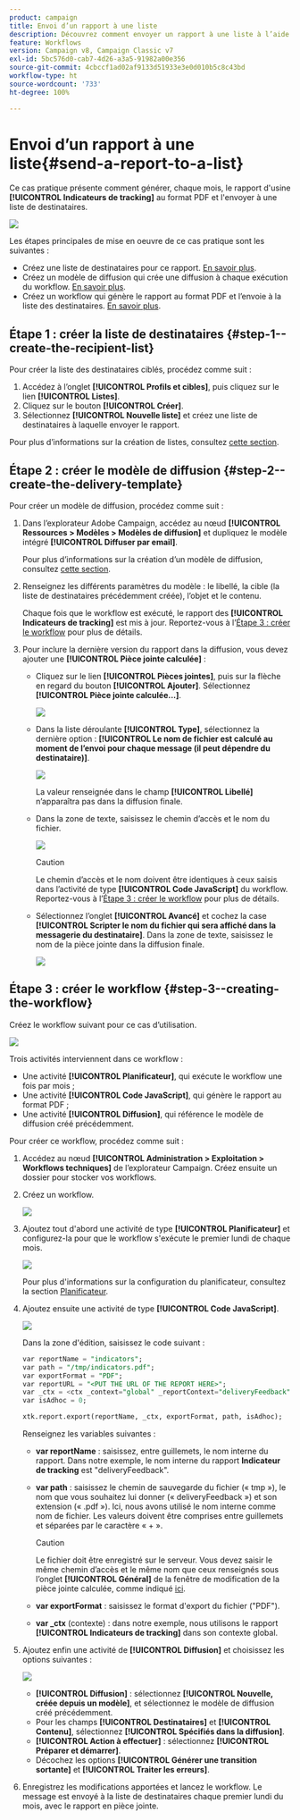 ```yaml
---
product: campaign
title: Envoi d’un rapport à une liste
description: Découvrez comment envoyer un rapport à une liste à l’aide d’un workflow
feature: Workflows
version: Campaign v8, Campaign Classic v7
exl-id: 5bc576d0-cab7-4d26-a3a5-91982a00e356
source-git-commit: 4cbccf1ad02af9133d51933e3e0d010b5c8c43bd
workflow-type: ht
source-wordcount: '733'
ht-degree: 100%

---
```


# Envoi d’un rapport à une liste{#send-a-report-to-a-list}

Ce cas pratique présente comment générer, chaque mois, le rapport d&#39;usine **[!UICONTROL Indicateurs de tracking]** au format PDF et l&#39;envoyer à une liste de destinataires.

![](assets/use_case_report_intro.png)

Les étapes principales de mise en oeuvre de ce cas pratique sont les suivantes :

* Créez une liste de destinataires pour ce rapport. [En savoir plus](#step-1--create-the-recipient-list).
* Créez un modèle de diffusion qui crée une diffusion à chaque exécution du workflow. [En savoir plus](#step-2--create-the-delivery-template).
* Créez un workflow qui génère le rapport au format PDF et l’envoie à la liste des destinataires. [En savoir plus](#step-3--create-the-workflow).

## Étape 1 : créer la liste de destinataires {#step-1--create-the-recipient-list}

Pour créer la liste des destinataires ciblés, procédez comme suit :

1. Accédez à l’onglet **[!UICONTROL Profils et cibles]**, puis cliquez sur le lien **[!UICONTROL Listes]**.
1. Cliquez sur le bouton **[!UICONTROL Créer]**.
1. Sélectionnez **[!UICONTROL Nouvelle liste]** et créez une liste de destinataires à laquelle envoyer le rapport.

Pour plus d’informations sur la création de listes, consultez [cette section](../../v8/audiences/create-audiences.md).

## Étape 2 : créer le modèle de diffusion {#step-2--create-the-delivery-template}

Pour créer un modèle de diffusion, procédez comme suit :

1. Dans l’explorateur Adobe Campaign, accédez au nœud **[!UICONTROL Ressources > Modèles > Modèles de diffusion]** et dupliquez le modèle intégré **[!UICONTROL Diffuser par email]**.

   Pour plus d’informations sur la création d’un modèle de diffusion, consultez [cette section](../../v8/send/create-templates.md).

1. Renseignez les différents paramètres du modèle : le libellé, la cible (la liste de destinataires précédemment créée), l’objet et le contenu.

   Chaque fois que le workflow est exécuté, le rapport des **[!UICONTROL Indicateurs de tracking]** est mis à jour. Reportez-vous à l’[Étape 3 : créer le workflow](#step-3--creating-the-workflow) pour plus de détails.

1. Pour inclure la dernière version du rapport dans la diffusion, vous devez ajouter une **[!UICONTROL Pièce jointe calculée]** :

   * Cliquez sur le lien **[!UICONTROL Pièces jointes]**, puis sur la flèche en regard du bouton **[!UICONTROL Ajouter]**. Sélectionnez **[!UICONTROL Pièce jointe calculée...]**.

     ![](assets/use_case_report_4.png)

   * Dans la liste déroulante **[!UICONTROL Type]**, sélectionnez la dernière option : **[!UICONTROL Le nom de fichier est calculé au moment de l’envoi pour chaque message (il peut dépendre du destinataire)]**.

     ![](assets/use_case_report_5.png)

     La valeur renseignée dans le champ **[!UICONTROL Libellé]** n’apparaîtra pas dans la diffusion finale.

   * Dans la zone de texte, saisissez le chemin d’accès et le nom du fichier.

     ![](assets/use_case_report_6.png)

     >[!CAUTION]
     >
     >Le chemin d’accès et le nom doivent être identiques à ceux saisis dans l’activité de type **[!UICONTROL Code JavaScript]** du workflow. Reportez-vous à l’[Étape 3 : créer le workflow](#step-3--creating-the-workflow) pour plus de détails.

   * Sélectionnez l’onglet **[!UICONTROL Avancé]** et cochez la case **[!UICONTROL Scripter le nom du fichier qui sera affiché dans la messagerie du destinataire]**. Dans la zone de texte, saisissez le nom de la pièce jointe dans la diffusion finale.

     ![](assets/use_case_report_6b.png)

## Étape 3 : créer le workflow {#step-3--creating-the-workflow}

Créez le workflow suivant pour ce cas d’utilisation.

![](assets/use_case_report_8.png)

Trois activités interviennent dans ce workflow :

* Une activité **[!UICONTROL Planificateur]**, qui exécute le workflow une fois par mois ;
* Une activité **[!UICONTROL Code JavaScript]**, qui génère le rapport au format PDF ;
* Une activité **[!UICONTROL Diffusion]**, qui référence le modèle de diffusion créé précédemment.

Pour créer ce workflow, procédez comme suit :

1. Accédez au nœud **[!UICONTROL Administration > Exploitation > Workflows techniques]** de l’explorateur Campaign. Créez ensuite un dossier pour stocker vos workflows.
1. Créez un workflow.

   ![](assets/use_case_report_7.png)

1. Ajoutez tout d&#39;abord une activité de type **[!UICONTROL Planificateur]** et configurez-la pour que le workflow s&#39;exécute le premier lundi de chaque mois.

   ![](assets/use_case_report_9.png)

   Pour plus d&#39;informations sur la configuration du planificateur, consultez la section [Planificateur](scheduler.md).

1. Ajoutez ensuite une activité de type **[!UICONTROL Code JavaScript]**.

   ![](assets/use_case_report_10.png)

   Dans la zone d&#39;édition, saisissez le code suivant :

   ```sql
   var reportName = "indicators";
   var path = "/tmp/indicators.pdf";
   var exportFormat = "PDF";
   var reportURL = "<PUT THE URL OF THE REPORT HERE>";
   var _ctx = <ctx _context="global" _reportContext="deliveryFeedback" />
   var isAdhoc = 0;
   
   xtk.report.export(reportName, _ctx, exportFormat, path, isAdhoc);
   ```


   Renseignez les variables suivantes :

   * **var reportName** : saisissez, entre guillemets, le nom interne du rapport. Dans notre exemple, le nom interne du rapport **Indicateur de tracking** est &quot;deliveryFeedback&quot;.
   * **var path** : saisissez le chemin de sauvegarde du fichier (« tmp »), le nom que vous souhaitez lui donner (« deliveryFeedback ») et son extension (« .pdf »). Ici, nous avons utilisé le nom interne comme nom de fichier. Les valeurs doivent être comprises entre guillemets et séparées par le caractère « + ».

     >[!CAUTION]
     >
     >Le fichier doit être enregistré sur le serveur. Vous devez saisir le même chemin d’accès et le même nom que ceux renseignés sous l’onglet **[!UICONTROL Général]** de la fenêtre de modification de la pièce jointe calculée, comme indiqué [ici](#step-2--create-the-delivery-template).

   * **var exportFormat** : saisissez le format d&#39;export du fichier (&quot;PDF&quot;).
   * **var _ctx** (contexte) : dans notre exemple, nous utilisons le rapport **[!UICONTROL Indicateurs de tracking]** dans son contexte global.

1. Ajoutez enfin une activité de **[!UICONTROL Diffusion]** et choisissez les options suivantes :

   ![](assets/use_case_report_11.png)

   * **[!UICONTROL Diffusion]** : sélectionnez **[!UICONTROL Nouvelle, créée depuis un modèle]**, et sélectionnez le modèle de diffusion créé précédemment.
   * Pour les champs **[!UICONTROL Destinataires]** et **[!UICONTROL Contenu]**, sélectionnez **[!UICONTROL Spécifiés dans la diffusion]**.
   * **[!UICONTROL Action à effectuer]** : sélectionnez **[!UICONTROL Préparer et démarrer]**.
   * Décochez les options **[!UICONTROL Générer une transition sortante]** et **[!UICONTROL Traiter les erreurs]**.

1. Enregistrez les modifications apportées et lancez le workflow. Le message est envoyé à la liste de destinataires chaque premier lundi du mois, avec le rapport en pièce jointe.
